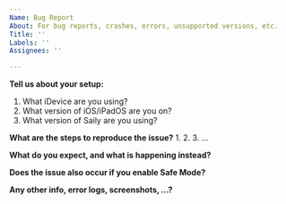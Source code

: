 ```yaml
---
Name: Bug Report
About: For bug reports, crashes, errors, unsupported versions, etc.
Title: ''
Labels: ''
Assignees: ''

---
```


**Tell us about your setup:**
1. What iDevice are you using?
2. What version of iOS/iPadOS are you on?
3. What version of Saily are you using?

**What are the steps to reproduce the issue?**
1. 
2. 
3.
...

**What do you expect, and what is happening instead?**


**Does the issue also occur if you enable Safe Mode?**


**Any other info, error logs, screenshots, ...?**
